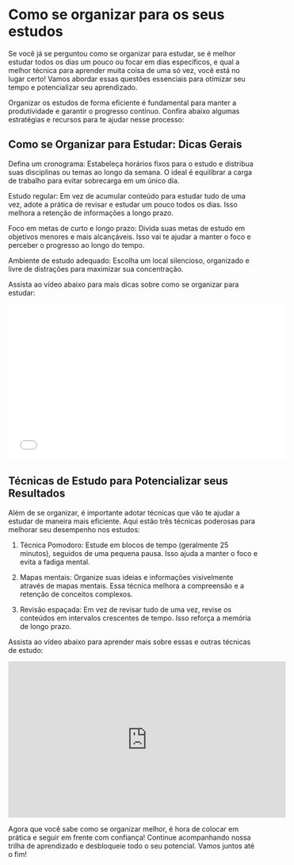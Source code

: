 # Como se organizar para os seus estudos

Se você já se perguntou como se organizar para estudar, se é melhor estudar todos os dias um pouco ou focar em dias específicos, e qual a melhor técnica para aprender muita coisa de uma só vez, você está no lugar certo! Vamos abordar essas questões essenciais para otimizar seu tempo e potencializar seu aprendizado.

Organizar os estudos de forma eficiente é fundamental para manter a produtividade e garantir o progresso contínuo. Confira abaixo algumas estratégias e recursos para te ajudar nesse processo:

## Como se Organizar para Estudar: Dicas Gerais

Defina um cronograma: Estabeleça horários fixos para o estudo e distribua suas disciplinas ou temas ao longo da semana. O ideal é equilibrar a carga de trabalho para evitar sobrecarga em um único dia.

Estudo regular: Em vez de acumular conteúdo para estudar tudo de uma vez, adote a prática de revisar e estudar um pouco todos os dias. Isso melhora a retenção de informações a longo prazo.

Foco em metas de curto e longo prazo: Divida suas metas de estudo em objetivos menores e mais alcançáveis. Isso vai te ajudar a manter o foco e perceber o progresso ao longo do tempo.

Ambiente de estudo adequado: Escolha um local silencioso, organizado e livre de distrações para maximizar sua concentração.

Assista ao vídeo abaixo para mais dicas sobre como se organizar para estudar:

<iframe width="560" height="315" src="[https://www.linkedin.com/learning/search?keywords=Engenharia%20de%20dados]" title="Linkedin Learning video player" frameborder="0" allow="accelerometer; autoplay; clipboard-write; encrypted-media; gyroscope; picture-in-picture; web-share" referrerpolicy="strict-origin-when-cross-origin" allowfullscreen></iframe>

## Técnicas de Estudo para Potencializar seus Resultados

Além de se organizar, é importante adotar técnicas que vão te ajudar a estudar de maneira mais eficiente. Aqui estão três técnicas poderosas para melhorar seu desempenho nos estudos:

1. Técnica Pomodoro: Estude em blocos de tempo (geralmente 25 minutos), seguidos de uma pequena pausa. Isso ajuda a manter o foco e evita a fadiga mental.

2. Mapas mentais: Organize suas ideias e informações visivelmente através de mapas mentais. Essa técnica melhora a compreensão e a retenção de conceitos complexos.

3. Revisão espaçada: Em vez de revisar tudo de uma vez, revise os conteúdos em intervalos crescentes de tempo. Isso reforça a memória de longo prazo.

Assista ao vídeo abaixo para aprender mais sobre essas e outras técnicas de estudo:

<iframe width="560" height="315" src="https://www.youtube.com/embed/posTc56basM?si=VnJ4FNBl5xU5Z0Lu" title="YouTube video player" frameborder="0" allow="accelerometer; autoplay; clipboard-write; encrypted-media; gyroscope; picture-in-picture; web-share" referrerpolicy="strict-origin-when-cross-origin" allowfullscreen></iframe>

Agora que você sabe como se organizar melhor, é hora de colocar em prática e seguir em frente com confiança! Continue acompanhando nossa trilha de aprendizado e desbloqueie todo o seu potencial. Vamos juntos até o fim!

